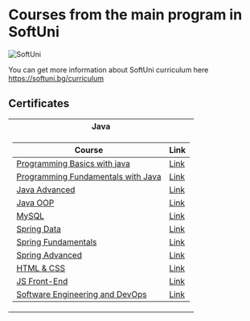 # Courses from the main program in SoftUni

![SoftUni](https://github.com/hiuseinlesho/SoftUni-Courses/assets/133807047/92f0c922-f493-41a4-9a28-695f07363c87)

You can get more information about SoftUni curriculum here https://softuni.bg/curriculum

<h2> Certificates </h2>

<table>

<tr>
  <th> Java </th>
</tr>

<tr>
<td>

| **Course**                                                                                                                       | **Link**                                                                    |
| -------------------------------------------------------------------------------------------------------------------------------- | --------------------------------------------------------------------------- |
| <a href="https://softuni.bg/trainings/3990/programming-basics-with-java-january-2023" > Programming Basics with java </a>        | <a href="https://softuni.bg/certificates/details/159477/c0e20df7"> Link</a> |
| <a href="https://softuni.bg/trainings/4095/programming-fundamentals-with-java-may-2023"> Programming Fundamentals with Java </a> | <a href="https://softuni.bg/certificates/details/179938/8d4505a5"> Link</a> |
| <a href="https://softuni.bg/trainings/4225/java-advanced-september-2023"> Java Advanced </a>                                     | <a href="https://softuni.bg/certificates/details/188685/f2b11819"> Link</a> |
| <a href="https://softuni.bg/trainings/4226/java-oop-oktober-2023"> Java OOP </a>                                                 | <a href="https://softuni.bg/certificates/details/195806/097699bd"> Link</a> |
| <a href="https://softuni.bg/trainings/4365/mysql-january-2024"> MySQL </a>                                                       | <a href="https://softuni.bg/certificates/details/202896/12da665f"> Link</a> |
| <a href="https://softuni.bg/trainings/4366/spring-data-february-2024"> Spring Data </a>                                          | <a href="https://softuni.bg/certificates/details/209392/671c2ba4"> Link</a> |
| <a href="https://softuni.bg/trainings/4530/spring-fundamentals-may-2024"> Spring Fundamentals </a>                               | <a href="https://softuni.bg/certificates/details/219356/a1a72f16"> Link</a> |
| <a href="https://softuni.bg/trainings/4532/spring-advanced-june-2024"> Spring Advanced </a>                                      | <a href="https://softuni.bg/certificates/details/223365/3615bf9f"> Link</a> |
| <a href="https://softuni.bg/trainings/4715/html-css-september-2024"> HTML & CSS </a>                                             | <a href="https://softuni.bg/certificates/details/228773/7d85710f"> Link</a> |
| <a href="https://softuni.bg/trainings/4716/js-front-end-october-2024"> JS Front-End </a>                                         | <a href="https://softuni.bg/certificates/details/232459/329fd4b4"> Link</a> |
| <a href="https://softuni.bg/trainings/4851/software-engineering-and-devops-january-2025"> Software Engineering and DevOps </a>   | <a href="https://softuni.bg/certificates/details/238904/fd09b884"> Link</a> |

</td>
</tr>

</table>

